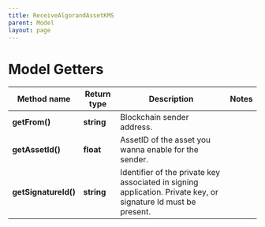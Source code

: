 ```yaml
---
title: ReceiveAlgorandAssetKMS
parent: Model
layout: page
---
```


# Model Getters

Method name | Return type | Description | Notes
------------ | ------------- | ------------- | -------------
**getFrom()** | **string** | Blockchain sender address. |
**getAssetId()** | **float** | AssetID of the asset you wanna enable for the sender. |
**getSignatureId()** | **string** | Identifier of the private key associated in signing application. Private key, or signature Id must be present. |


